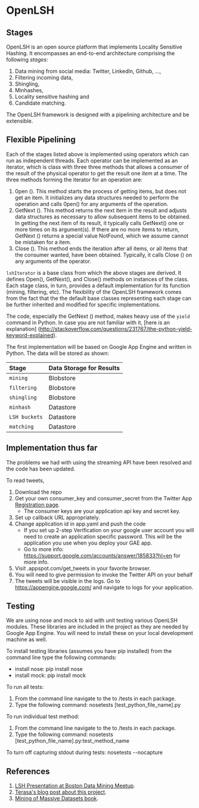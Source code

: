 OpenLSH
=======

Stages
------

OpenLSH is an open source platform that implements Locality Sensitive Hashing. It encompasses an end-to-end architecture comprising the following _stages_:
 1. Data mining from social media: Twitter, LinkedIn, Github, &hellip;,
 2. Filtering incoming data,
 3. Shingling,
 4. Minhashes,
 5. Locality sensitive hashing and
 6. Candidate matching.

The OpenLSH framework is designed with a pipelining architecture and be extensible.

Flexible Pipelining
-------------------

Each of the stages listed above is implemented using operators which can run as independent threads. 
Each operator can be implemented as an iterator, which is class with three three methods that allows a consumer of the result of the physical operator to get the result one _item_ at a time. The three methods forming the iterator
for an operation are:

 1. 0pen (). This method starts the process of getting items, but does not get
    an item. It initializes any data structures needed to perform the operation
    and calls 0pen() for any arguments of the operation.
 2. GetNext (). This method returns the next item in the result and adjusts
    data structures as necessary to allow subsequent items to be obtained.
    In getting the next item of its result, it typically calls GetNext() one
    or more times on its argument(s). If there are no more items to return,
    GetNext () returns a special value NotFound, which we assume cannot be
    mistaken for a item.
 3. Close (). This method ends the iteration after all items, or all items that the consumer wanted, have been obtained. Typically, it calls Close () on any arguments of the operator.

`lshIterator` is a base class from which the above stages are derived. It defines Open(), GetNext(), and
Close() methods on instances of the class. Each stage class, in turn, provides a default implementation for its function (mining, filtering, etc). The flexibility of the OpenLSH framework comes from the fact that the the default base classes representing each stage can be further inherited and modified for specific implementations.

The code, especially the GetNext () method, makes heavy use of the `yield` command in Python. In case you are not familiar with it, [here is an explanation] (http://stackoverflow.com/questions/231767/the-python-yield-keyword-explained).

The first implementation will be based on Google App Engine and written in Python. The data will be stored as shown:

| Stage        | Data Storage for Results                                |
|:-------------|:--------------------------------------------------------|
| `mining`     | Blobstore                                               |
| `filtering`  | Blobstore                                               |
| `shingling`  | Blobstore                                               |
| `minhash`    | Datastore                                               |
| `LSH buckets`| Datastore                                               |
| `matching`   | Datastore                                               |


Implementation thus far
-----------------------

The problems we had with using the streaming API have been resolved and the code has been updated.

To read tweets,
 1. Download the repo
 2. Get your own consumer_key and consumer_secret from the Twitter App [Registration page](https://apps.twitter.com/).
    - The consumer keys are your application api key and secret key.
 3. Set up callback URL appropriately.
 4. Change application id in app.yaml and push the code
    - If you set up 2-step Verification on your google user account you will need to create an application specific password. This will be the application you use when you deploy your GAE app.
    - Go to more info: https://support.google.com/accounts/answer/185833?hl=en for more info.
 5. Visit <your application id>.appspot.com/get_tweets in your favorite browser.
 6. You will need to give permission to invoke the Twitter API on your behalf
 7. The tweets will be visible in the logs. Go to https://appengine.google.com/ and navigate to logs for your application.

Testing
----------

We are using nose and mock to aid with unit testing various OpenLSH modules. These libraries
are included in the project as they are needed by Google App Engine. You will need to install these
on your local development machine as well.

To install testing libraries (assumes you have pip installed) from the command line type the following commands:
* install nose: pip install nose
* install mock: pip install mock

To run all tests:
 1. From the command line navigate to the to /tests in each package.
 2. Type the following command: nosetests [test_python_file_name].py

To run individual test method:
 1. From the command line navigate to the to /tests in each package.
 2. Type the following command: nosetests [test_python_file_name].py:test_method_name

To turn off capturing stdout during tests: 
nosetests --nocapture


References
----------

 1. [LSH Presentation at Boston Data Mining Meetup](http://www.slideshare.net/j_singh/mining-of-massive-datasets-using-locality-sensitive-hashing-lsh).
 2. [Terasa's blog post about this project](http://quarksandbits.com/en/2014/04/23/using-twitter-streaming-api-google-app-engine/).
 3. [Mining of Massive Datasets book](http://infolab.stanford.edu/~ullman/mmds/book.pdf).
